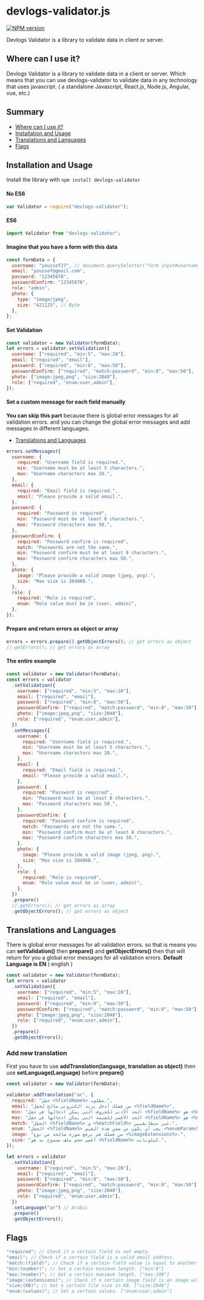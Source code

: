 # devlogs-validator.js

[![NPM version][npm-image]][npm-url]

Devlogs Validator is a library to validate data in client or server.

## Where can I use it?

Devlogs Validator is a library to validate data in a client or server. Which means that you can use devlogs-validator to validate data in any technology that uses javascript. ( a standalone Javascript, React.js, Node.js, Angular, vue, etc.)

## Summary

- [Where can I use it?](#where-can-i-use-it?)
- [Installation and Usage](#installation-and-usage)
- [Translations and Languages](#translations-and-languages)
- [Flags](#flags)

## Installation and Usage

Install the library with `npm install devlogs-validator`

#### No ES6

```javascript
var Validator = require("devlogs-validator");
```

#### ES6

```javascript
import Validator from "devlogs-validator";
```

#### Imagine that you have a form with this data

```javascript
const formData = {
  username: "youssef27", // document.querySelector("form input#username")
  email: "youssef@gmail.com",
  password: "12345678",
  passwordConfirm: "12345678",
  role: "admin",
  photo: {
    type: "image/jpeg",
    size: "421123", // Byte
  },
};
```

#### Set Validation

```javascript
const validator = new Validator(formData);
let errors = validator.setValidation({
  username: ["required", "min:5", "max:20"],
  email: ["required", "email"],
  password: ["required", "min:8", "max:50"],
  passwordConfirm: ["required", "match:password", "min:8", "max:50"],
  photo: ["image:jpeg,png", "size:2048"],
  role: ["required", "enum:user,admin"],
});
```

#### Set a custom message for each field manually

**You can skip this part** because there is global error messages for all validation errors. and you can change the global error messages and add messages in different languages.

- [Translations and Languages](#translations-and-languages)

```javascript
errors.setMessages({
  username: {
    required: "Username field is required.",
    min: "Username must be at least 5 characters.",
    max: "Username characters max 20.",
  },
  email: {
    required: "Email field is required.",
    email: "Please provide a valid email.",
  },
  password: {
    required: "Password is required",
    min: "Password must be at least 8 characters.",
    max: "Password characters max 50.",
  },
  passwordConfirm: {
    required: "Password confirm is required",
    match: "Passwords are not the same.",
    min: "Password confirm must be at least 8 characters.",
    max: "Password confirm characters max 50.",
  },
  photo: {
    image: "Please provide a valid image (jpeg, png).",
    size: "Max size is 2048KB.",
  },
  role: {
    required: "Role is required",
    enum: "Role value must be in (user, admin)",
  },
});
```

#### Prepare and return errors as object or array

```javascript
errors = errors.prepare().getObjectErrors(); // get errors as object
//.getErrors(); // get errors as array
```

#### The entire example

```javascript
const validator = new Validator(formData);
const errors = validator
  .setValidation({
    username: ["required", "min:5", "max:20"],
    email: ["required", "email"],
    password: ["required", "min:8", "max:50"],
    passwordConfirm: ["required", "match:password", "min:8", "max:50"],
    photo: ["image:jpeg,png", "size:2048"],
    role: ["required", "enum:user,admin"],
  })
  .setMessages({
    username: {
      required: "Username field is required.",
      min: "Username must be at least 5 characters.",
      max: "Username characters max 20.",
    },
    email: {
      required: "Email field is required.",
      email: "Please provide a valid email.",
    },
    password: {
      required: "Password is required",
      min: "Password must be at least 8 characters.",
      max: "Password characters max 50.",
    },
    passwordConfirm: {
      required: "Password confirm is required",
      match: "Passwords are not the same.",
      min: "Password confirm must be at least 8 characters.",
      max: "Password confirm characters max 50.",
    },
    photo: {
      image: "Please provide a valid image (jpeg, png).",
      size: "Max size is 2048KB.",
    },
    role: {
      required: "Role is required",
      enum: "Role value must be in (user, admin)",
    },
  })
  .prepare()
  //.getErrors(); // get errors as array
  .getObjectErrors(); // get errors as object
```

## Translations and Languages

There is global error messages for all validation errors. so that is means you can **setValidation()** then **prepare()** and **getObjectErrors()** then that will return for you a global error messages for all validation errors. **Default Language is EN** ( english )

<!-- and you can change the global error messages and add messages in different languages. -->

```javascript
const validator = new Validator(formData);
let errors = validator
  .setValidation({
    username: ["required", "min:5", "max:20"],
    email: ["required", "email"],
    password: ["required", "min:8", "max:50"],
    passwordConfirm: ["required", "match:password", "min:8", "max:50"],
    photo: ["image:jpeg,png", "size:2048"],
    role: ["required", "enum:user,admin"],
  })
  .prepare()
  .getObjectErrors();
```

### Add new translation

First you have to use **addTranslation(language, translation as object)** then use **setLanguage(Language)** before **prepare()**

```javascript
const validator = new Validator(formData);

validator.addTranslation("ar", {
  required: "حقل <%fieldName%> مطلوب.",
  email: "من فضلك أدخل بريد الكتروني صالح لحقل <%fieldName%>",
  min: "الحد الأدنى للحروف التي يمكن ادخالها في حقل <%fieldName%> هو <%minSize%>",
  max: "الحد الأقصى للقيمة التي يمكن ادخالها في حقل <%fieldName%> هو <%maxSize%>",
  match: "الحقل <%fieldName%> و <%matchField%> غير متطابقيين.",
  enum: "الحقل <%fieldName%> يجب أن يكون من ضمن هذة القيم <%enumParams%>.",
  image: "من فضلك قم برفع صورة صالحة من نوع <%imageExtensions%>.",
  size: "أقصى حجم ملف مسموح به هو <%fieldName%> كيلوبايت.",
});

let errors = validator
  .setValidation({
    username: ["required", "min:5", "max:20"],
    email: ["required", "email"],
    password: ["required", "min:8", "max:50"],
    passwordConfirm: ["required", "match:password", "min:8", "max:50"],
    photo: ["image:jpeg,png", "size:2048"],
    role: ["required", "enum:user,admin"],
  })
  .setLanguage("ar") // Arabic
  .prepare()
  .getObjectErrors();
```

## Flags

```javascript
"required"; // Check if a certain field is not empty.
"email"; // Check if a certain field is a valid email address.
"match:(field)"; // Check if a certain field value is equal to another field value. ["match:password"]
"min:(number)"; // Set a certain minimum length. ["min:8"]
"max:(number)"; // Set a certain maximum length. ["max:100"]
"image:(extensions)"; // Check if a certain image field is an image with certain extensions. ["image:jpeg,png,jpg"]
"size:(KB)"; // Set a certain file size in KB. ["size:2048"]
"enum:(values)"; // Set a certain values. ["enum:user,admin"]
```

[npm-url]: https://www.npmjs.com/package/devlogs-validator
[npm-image]: http://img.shields.io/npm/v/devlogs-validator.svg
